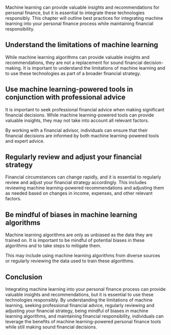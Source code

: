 
Machine learning can provide valuable insights and recommendations for personal finance, but it is essential to integrate these technologies responsibly. This chapter will outline best practices for integrating machine learning into your personal finance process while maintaining financial responsibility.

Understand the limitations of machine learning
----------------------------------------------

While machine learning algorithms can provide valuable insights and recommendations, they are not a replacement for sound financial decision-making. It is important to understand the limitations of machine learning and to use these technologies as part of a broader financial strategy.

Use machine learning-powered tools in conjunction with professional advice
--------------------------------------------------------------------------

It is important to seek professional financial advice when making significant financial decisions. While machine learning-powered tools can provide valuable insights, they may not take into account all relevant factors.

By working with a financial advisor, individuals can ensure that their financial decisions are informed by both machine learning-powered tools and expert advice.

Regularly review and adjust your financial strategy
---------------------------------------------------

Financial circumstances can change rapidly, and it is essential to regularly review and adjust your financial strategy accordingly. This includes reviewing machine learning-powered recommendations and adjusting them as needed based on changes in income, expenses, and other relevant factors.

Be mindful of biases in machine learning algorithms
---------------------------------------------------

Machine learning algorithms are only as unbiased as the data they are trained on. It is important to be mindful of potential biases in these algorithms and to take steps to mitigate them.

This may include using machine learning algorithms from diverse sources or regularly reviewing the data used to train these algorithms.

Conclusion
----------

Integrating machine learning into your personal finance process can provide valuable insights and recommendations, but it is essential to use these technologies responsibly. By understanding the limitations of machine learning, seeking professional financial advice, regularly reviewing and adjusting your financial strategy, being mindful of biases in machine learning algorithms, and maintaining financial responsibility, individuals can leverage the benefits of machine learning-powered personal finance tools while still making sound financial decisions.

